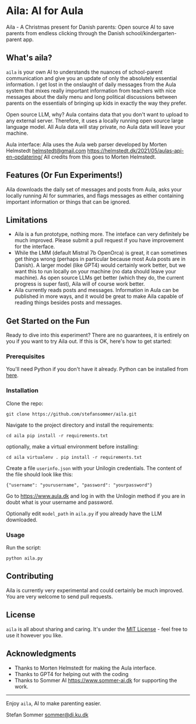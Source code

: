 # Aila: AI for Aula

Aila - A Christmas present for Danish parents: Open source AI to save parents from endless clicking through the Danish school/kindergarten-parent app.

## What's aila?

`aila` is your own AI to understands the nuances of school-parent communication and give you an update of only the absolutely essential information. I get lost in the onslaught of daily messages from the Aula system that mixes really important information from teachers with nice messages about the daily menu and long political discussions between parents on the essentials of bringing up kids in exactly the way they prefer.

Open source LLM, why? Aula contains data that you don't want to upload to any external server. Therefore, it uses a locally running open source large language model. All Aula data will stay private, no Aula data will leave your machine. 

Aula interface: Aila uses the Aula web parser developed by Morten Helmstedt <helmstedt@gmail.com> https://helmstedt.dk/2021/05/aulas-api-en-opdatering/ All credits from this goes to Morten Helmstedt.

## Features (Or Fun Experiments!)
Aila downloads the daily set of messages and posts from Aula, asks your locally running AI for summaries, and flags messages as either containing important information or things that can be ignored.

## Limitations
- Aila is a fun prototype, nothing more. The inteface can very definitely be much improved. Please submit a pull request if you have improvement for the interface.
- While the LMM (default Mistral 7b OpenOrca) is great, it can sometimes get things wrong (perhaps in particular because most Aula posts are in Danish). A larger model (like GPT4) would certainly work better, but we want this to run locally on your machine (no data should leave your machine). As open source LLMs get better (which they do, the current progress is super fast), Aila will of course work better.
- Aila currently reads posts and messages. Information in Aula can be published in more ways, and it would be great to make Aila capable of reading things besides posts and messages.

## Get Started on the Fun

Ready to dive into this experiment? There are no guarantees, it is entirely on you if you want to try Aila out. If this is OK, here's how to get started:

### Prerequisites

You'll need Python if you don't have it already. Python can be installed from [here](https://www.python.org/downloads/).

### Installation

Clone the repo:

`git clone https://github.com/stefansommer/aila.git`

Navigate to the project directory and install the requirements:

`cd aila
pip install -r requirements.txt`

optionally, make a virtual environment before installing:

`cd aila
virtualenv .
pip install -r requirements.txt`

Create a file `userinfo.json` with your Unilogin credentials. The content of the file should look like this:

`{"username": "yourusername", "password": "yourpassword"}`

Go to https://www.aula.dk and log in with the Unilogin method if you are in doubt what is your username and password.

Optionally edit `model_path` in `aila.py` if you already have the LLM downloaded.

### Usage

Run the script:

`python aila.py`

## Contributing

Aila is currently very experimental and could certainly be much improved. You are very welcome to send pull requests.

## License

`aila` is all about sharing and caring. It's under the [MIT License](LICENSE.md) - feel free to use it however you like.

## Acknowledgments

- Thanks to Morten Helmstedt for making the Aula interface.
- Thanks to GPT4 for helping out with the coding
- Thanks to Sommer AI https://www.sommer-ai.dk for supporting the work.

---

Enjoy `aila`, AI to make parenting easier.

Stefan Sommer <sommer@di.ku.dk>
